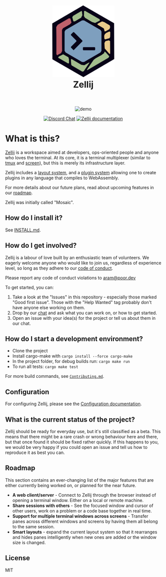 <h1 align="center">
  <br>
  <img src="https://raw.githubusercontent.com/zellij-org/zellij/main/assets/logo.png" alt="logo" width="200">
  <br>
  Zellij
  <br>
  <br>
</h1>

<p align="center">
  <img src="https://raw.githubusercontent.com/zellij-org/zellij/main/assets/demo.gif" alt="demo">
</p>

<p align="center">
  <a href="https://discord.gg/CrUAFH3"><img alt="Discord Chat" src="https://img.shields.io/discord/771367133715628073"></a>
  <a href="https://zellij.dev/documentation/"><img alt="Zellij documentation" src="https://img.shields.io/badge/zellij-documentation-fc0060"></a>
</p>

# What is this?

[Zellij](https://en.wikipedia.org/wiki/Zellij) is a workspace aimed at developers, ops-oriented people and anyone who loves the terminal.
At its core, it is a terminal multiplexer (similar to [tmux](https://github.com/tmux/tmux) and [screen](https://www.gnu.org/software/screen/)), but this is merely its infrastructure layer.

Zellij includes a [layout system](https://zellij.dev/documentation/layouts.html), and a [plugin system](https://zellij.dev/documentation/plugins.html) allowing one to create plugins in any language that compiles to WebAssembly.

For more details about our future plans, read about upcoming features in our [roadmap](#roadmap).

Zellij was initially called "Mosaic".

## How do I install it?

See [INSTALL.md](INSTALL.md).

## How do I get involved?

Zellij is a labour of love built by an enthusiastic team of volunteers. We eagerly welcome anyone who would like to join us, regardless of experience level, so long as they adhere to our [code of conduct](CODE_OF_CONDUCT.md).

Please report any code of conduct violations to [aram@poor.dev](mailto:aram@poor.dev)

To get started, you can:
1. Take a look at the "Issues" in this repository - especially those marked "Good first issue". Those with the "Help Wanted" tag probably don't have anyone else working on them.
2. Drop by our [chat](https://discord.gg/CrUAFH3) and ask what you can work on, or how to get started.
3. Open an issue with your idea(s) for the project or tell us about them in our chat.

## How do I start a development environment?

* Clone the project
* Install cargo-make with `cargo install --force cargo-make`
* In the project folder, for debug builds run: `cargo make run`
* To run all tests: `cargo make test`

For more build commands, see [`Contributing.md`](CONTRIBUTING.md).

## Configuration
For configuring Zellij, please see the [Configuration documentation](https://zellij.dev/documentation/configuration.html).

## What is the current status of the project?

Zellij should be ready for everyday use, but it's still classified as a beta. This means that there might be a rare crash or wrong behaviour here and there, but that once found it should be fixed rather quickly. If this happens to you, we would be very happy if you could open an issue and tell us how to reproduce it as best you can.



## Roadmap
This section contains an ever-changing list of the major features that are either currently being worked on, or planned for the near future.
  * **A web client/server** - Connect to Zellij through the browser instead of opening a terminal window. Either on a local or remote machine.
  * **Share sessions with others** - See the focused window and cursor of other users, work on a problem or a code base together in real time.
  * **Support for multiple terminal windows across screens** - Transfer panes across different windows and screens by having them all belong to the same session.
  * **Smart layouts** - expand the current layout system so that it rearranges and hides panes intelligently when new ones are added or the window size is changed.

## License

MIT
